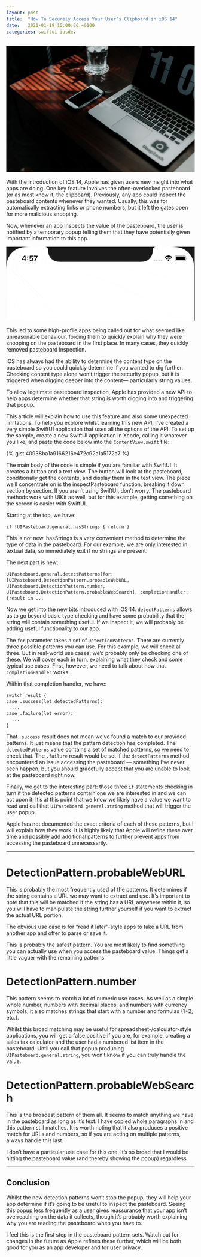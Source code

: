 ```yaml
---
layout: post
title:  "How To Securely Access Your User’s Clipboard in iOS 14"
date:   2021-01-19 15:00:36 +0100
categories: swiftui iosdev
---
```

![Header Image](/assets/2021-01-19-how-to-securely-access-your-users-clipboard-in-ios14/header.jpeg)

With the introduction of iOS 14, Apple has given users new insight into what apps are doing. One key feature involves the often-overlooked pasteboard (or as most know it, the clipboard). Previously, any app could inspect the pasteboard contents whenever they wanted. Usually, this was for automatically extracting links or phone numbers, but it left the gates open for more malicious snooping.

Now, whenever an app inspects the value of the pasteboard, the user is notified by a temporary popup telling them that they have potentially given important information to this app.

![Demo Image](/assets/2021-01-19-how-to-securely-access-your-users-clipboard-in-ios14/demo.gif)

This led to some high-profile apps being called out for what seemed like unreasonable behaviour, forcing them to quickly explain why they were snooping on the pasteboard in the first place. In many cases, they quickly removed pasteboard inspection.

iOS has always had the ability to determine the content type on the pasteboard so you could quickly determine if you wanted to dig further. Checking content type alone won’t trigger the security popup, but it is triggered when digging deeper into the content— particularly string values.

To allow legitimate pasteboard inspection, Apple has provided a new API to help apps determine whether that string is worth digging into and triggering that popup.

This article will explain how to use this feature and also some unexpected limitations. To help you explore whilst learning this new API, I’ve created a very simple SwiftUI application that uses all the options of the API. To set up the sample, create a new SwiftUI application in Xcode, calling it whatever you like, and paste the code below into the `ContentView.swift` file:

{% gist 40938ba1a9166216e472c92a1a5172a7 %}

The main body of the code is simple if you are familiar with SwiftUI. It creates a button and a text view. The button will look at the pasteboard, conditionally get the contents, and display them in the text view. The piece we’ll concentrate on is the inspectPasteboard function, breaking it down section by section. If you aren’t using SwiftUI, don’t worry. The pasteboard methods work with UIKit as well, but for this example, getting something on the screen is easier with SwiftUI.

Starting at the top, we have:

```
if !UIPasteboard.general.hasStrings { return }
```

This is not new. hasStrings is a very convenient method to determine the type of data in the pasteboard. For our example, we are only interested in textual data, so immediately exit if no strings are present.

The next part is new:

```
UIPasteboard.general.detectPatterns(for: [UIPasteboard.DetectionPattern.probableWebURL, UIPasteboard.DetectionPattern.number, UIPasteboard.DetectionPattern.probableWebSearch], completionHandler: {result in ...
```

Now we get into the new bits introduced with iOS 14. `detectPatterns` allows us to go beyond basic type checking and have some probability that the string will contain something useful. If we inspect it, we will probably be adding useful functionality to our app.

The `for` parameter takes a set of `DetectionPatterns`. There are currently three possible patterns you can use. For this example, we will check all three. But in real-world use cases, we’d probably only be checking one of these. We will cover each in turn, explaining what they check and some typical use cases. First, however, we need to talk about how that `completionHandler` works.

Within that completion handler, we have:

```
switch result {
case .success(let detectedPatterns):
  ...
case .failure(let error):
  ...
}
```

That `.success` result does not mean we’ve found a match to our provided patterns. It just means that the pattern detection has completed. The `detectedPatterns` value contains a set of matched patterns, so we need to check that. The `.failure` result would be set if the `detectPatterns` method encountered an issue accessing the pasteboard — something I’ve never seen happen, but you should gracefully accept that you are unable to look at the pasteboard right now.

Finally, we get to the interesting part: those three `if` statements checking in turn if the detected patterns contain one we are interested in and we can act upon it. It’s at this point that we know we likely have a value we want to read and call that `UIPasteboard.general.string` method that will trigger the user popup.

Apple has not documented the exact criteria of each of these patterns, but I will explain how they work. It is highly likely that Apple will refine these over time and possibly add additional patterns to further prevent apps from accessing the pasteboard unnecessarily.

---

# DetectionPattern.probableWebURL
This is probably the most frequently used of the patterns. It determines if the string contains a URL we may want to extract and use. It’s important to note that this will be matched if the string has a URL anywhere within it, so you will have to manipulate the string further yourself if you want to extract the actual URL portion.

The obvious use case is for “read it later”-style apps to take a URL from another app and offer to parse or save it.

This is probably the safest pattern. You are most likely to find something you can actually use when you access the pasteboard value. Things get a little vaguer with the remaining patterns.

# DetectionPattern.number
This pattern seems to match a lot of numeric use cases. As well as a simple whole number, numbers with decimal places, and numbers with currency symbols, it also matches strings that start with a number and formulas (1+2, etc.).

Whilst this broad matching may be useful for spreadsheet-/calculator-style applications, you will get a false positive if you are, for example, creating a sales tax calculator and the user had a numbered list item in the pasteboard. Until you call that popup producing `UIPasteboard.general.string`, you won’t know if you can truly handle the value.

# DetectionPattern.probableWebSearch
This is the broadest pattern of them all. It seems to match anything we have in the pasteboard as long as it’s text. I have copied whole paragraphs in and this pattern still matches. It is worth noting that it also produces a positive match for URLs and numbers, so if you are acting on multiple patterns, always handle this last.

I don’t have a particular use case for this one. It’s so broad that I would be hitting the pasteboard value (and thereby showing the popup) regardless.

---

## Conclusion
Whilst the new detection patterns won’t stop the popup, they will help your app determine if it’s going to be useful to inspect the pasteboard. Seeing this popup less frequently as a user gives reassurance that your app isn’t overreaching on the data it collects, though it’s probably worth explaining why you are reading the pasteboard when you have to.

I feel this is the first step in the pasteboard pattern sets. Watch out for changes in the future as Apple refines these further, which will be both good for you as an app developer and for user privacy.


